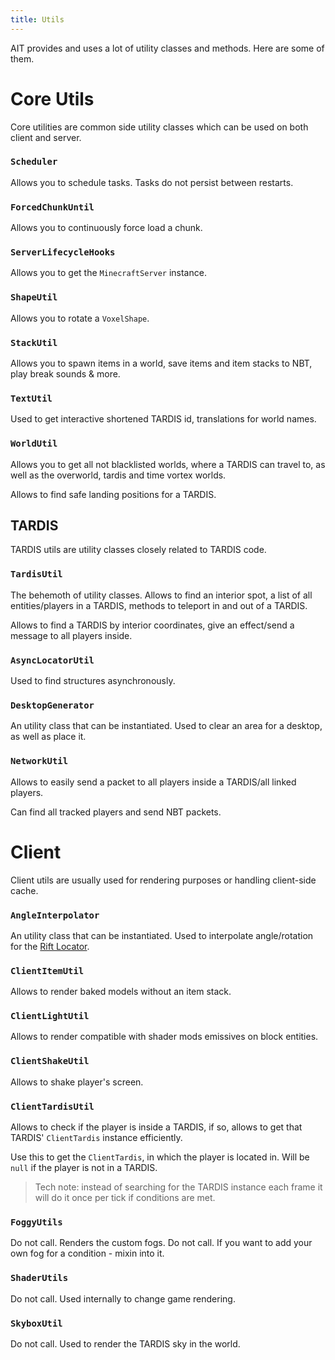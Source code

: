 ```yaml
---
title: Utils
---
```


AIT provides and uses a lot of utility classes and methods. Here are some of them.

# Core Utils
Core utilities are common side utility classes which can be used on both client and server.

### `Scheduler`
Allows you to schedule tasks. Tasks do not persist between restarts.

### `ForcedChunkUntil`
Allows you to continuously force load a chunk.

### `ServerLifecycleHooks`
Allows you to get the `MinecraftServer` instance.

### `ShapeUtil`
Allows you to rotate a `VoxelShape`.

### `StackUtil`
Allows you to spawn items in a world, save items and item stacks to NBT, play break sounds & more.

### `TextUtil`
Used to get interactive shortened TARDIS id, translations for world names.

### `WorldUtil`
Allows you to get all not blacklisted worlds, where a TARDIS can travel to, as well as the overworld, tardis and time vortex worlds.

Allows to find safe landing positions for a TARDIS.

## TARDIS
TARDIS utils are utility classes closely related to TARDIS code.

### `TardisUtil`
The behemoth of utility classes. Allows to find an interior spot, a list of all entities/players in a TARDIS, methods to teleport in and out of a TARDIS.

Allows to find a TARDIS by interior coordinates, give an effect/send a message to all players inside.

### `AsyncLocatorUtil`
Used to find structures asynchronously.

### `DesktopGenerator`
An utility class that can be instantiated. Used to clear an area for a desktop, as well as place it.

### `NetworkUtil`
Allows to easily send a packet to all players inside a TARDIS/all linked players.

Can find all tracked players and send NBT packets.

# Client
Client utils are usually used for rendering purposes or handling client-side cache.

### `AngleInterpolator`
An utility class that can be instantiated. Used to interpolate angle/rotation for the [Rift Locator](../items/rift-locator).

### `ClientItemUtil`
Allows to render baked models without an item stack.

### `ClientLightUtil`
Allows to render compatible with shader mods emissives on block entities.

### `ClientShakeUtil`
Allows to shake player's screen.

### `ClientTardisUtil`
Allows to check if the player is inside a TARDIS, if so, allows to get that TARDIS' `ClientTardis` instance efficiently.

Use this to get the `ClientTardis`, in which the player is located in. Will be `null` if the player is not in a TARDIS.

> Tech note: instead of searching for the  TARDIS instance each frame it will do it once per tick if conditions are met.

### `FoggyUtils`
Do not call. Renders the custom fogs. Do not call. If you want to add your own fog for a condition - mixin into it.

### `ShaderUtils`
Do not call. Used internally to change game rendering.

### `SkyboxUtil`
Do not call. Used to render the TARDIS sky in the world. 
